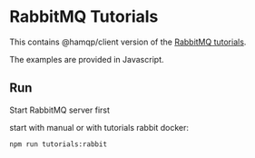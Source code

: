 # RabbitMQ Tutorials

This contains @hamqp/client version of the [RabbitMQ tutorials](https://www.rabbitmq.com/getstarted.html).

The examples are provided in Javascript.

## Run

Start RabbitMQ server first

start with manual or with tutorials rabbit docker:

```shell
npm run tutorials:rabbit
```

